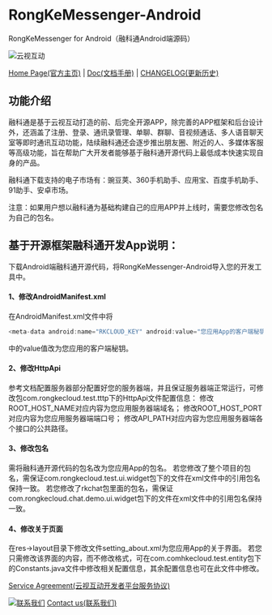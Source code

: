 # RongKeMessenger-Android
RongKeMessenger for Android（融科通Android端源码）

![云视互动](http://www.rongkecloud.com/skin/simple/img/logo-small.png)

[Home Page(官方主页)](http://www.rongkecloud.com) | [Doc(文档手册)](http://www.rongkecloud.com/download/rongketong/doc.zip) |  [CHANGELOG(更新历史)](https://github.com/rongkecloud/RongKeMessenger-Android/blob/master/CHANGELOG.md)

## 功能介绍
融科通是基于云视互动打造的前、后完全开源APP，除完善的APP框架和后台设计外，还涵盖了注册、登录、通讯录管理、单聊、群聊、音视频通话、多人语音聊天室等即时通讯互动功能，陆续融科通还会逐步推出朋友圈、附近的人、多媒体客服等高级功能，旨在帮助广大开发者能够基于融科通开源代码上最低成本快速实现自身的产品。

融科通下载支持的电子市场有：豌豆荚、360手机助手、应用宝、百度手机助手、91助手、安卓市场。

注意：如果用户想以融科通为基础构建自己的应用APP并上线时，需要您修改包名为自己的包名。

## 基于开源框架融科通开发App说明：

下载Android端融科通开源代码，将RongKeMessenger-Android导入您的开发工具中。

#### 1、修改AndroidManifest.xml <br>
在AndroidManifest.xml文件中将
```Java
<meta-data android:name="RKCLOUD_KEY" android:value="您应用App的客户端秘钥" /> //Java
```
中的value值改为您应用的客户端秘钥。

#### 2、修改HttpApi <br>
参考文档配置服务器部分配置好您的服务器端，并且保证服务器端正常运行，可修改包com.rongkecloud.test.tttp下的HttpApi文件配置信息：
修改ROOT_HOST_NAME对应内容为您应用服务器端域名；
修改ROOT_HOST_PORT对应内容为您应用服务器端端口号；
修改API_PATH对应内容为您应用服务器端各个接口的公共路径。

#### 3、修改包名 <br>
需将融科通开源代码的包名改为您应用App的包名。
若您修改了整个项目的包名，需保证com.rongkecloud.test.ui.widget包下的文件在xml文件中的引用包名保持一致。
若您修改了rkchat包里面的包名，需保证com.rongkecloud.chat.demo.ui.widget包下的文件在xml文件中的引用包名保持一致。

#### 4、修改关于页面 <br>
在res->layout目录下修改文件setting_about.xml为您应用App的关于界面。
若您只需修改该界面的内容，而不修改格式，可在com.comhkecloud.test.entity包下的Constants.java文件中修改相关配置信息，其余配置信息也可在此文件中修改。

[Service Agreement(云视互动开发者平台服务协议)](http://www.rongkecloud.com/tecinfo/28.html)

[![联系我们][contactImage]](http://kefu.rongkecloud.com/RKServiceClientWeb/index.html?ek=6f2683bb7f9b98aa09283fd8b47f4086aec37b56&ct=1&bg=3&gd=143)
[Contact us(联系我们)][serviceLink]

[contactImage]: http://www.rongkecloud.com/skin/simple/img/right/online.png "在线客服"
[serviceLink]: http://kefu.rongkecloud.com/RKServiceClientWeb/index.html?ek=6f2683bb7f9b98aa09283fd8b47f4086aec37b56&ct=1&bg=3&gd=143 "在线客服"

